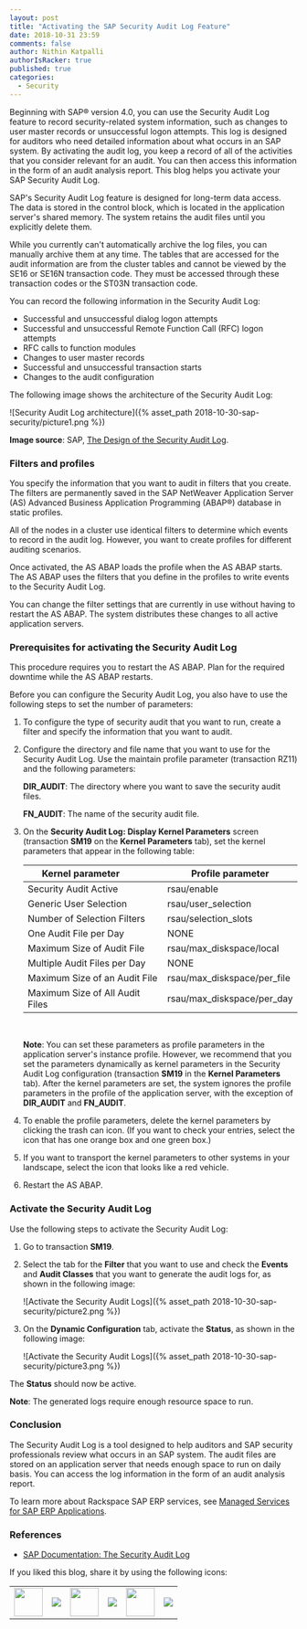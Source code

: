 ```yaml
---
layout: post
title: "Activating the SAP Security Audit Log Feature"
date: 2018-10-31 23:59
comments: false
author: Nithin Katpalli
authorIsRacker: true
published: true
categories:
  - Security
---
```


Beginning with SAP&reg; version 4.0, you can use the Security Audit Log
feature to record security-related system information, such as changes to user
master records or unsuccessful logon attempts. This log is designed for
auditors who need detailed information about what occurs in an SAP system.
By activating the audit log, you keep a record of all of the activities that
you consider relevant for an audit. You can then access this information in
the form of an audit analysis report. This blog helps you activate your SAP
Security Audit Log.

<!-- more -->

SAP's Security Audit Log feature is designed for long-term data access. The
data is stored in the control block, which is located in the application
server's shared memory. The system retains the audit files until you
explicitly delete them.

While you currently can't automatically archive the log files, you can
manually archive them at any time. The tables that are accessed for the audit
information are from the cluster tables and cannot be viewed by
the SE16 or SE16N transaction code. They must be accessed through these
transaction codes or the ST03N transaction code.

You can record the following information in the Security Audit Log:

- Successful and unsuccessful dialog logon attempts
- Successful and unsuccessful Remote Function Call (RFC) logon attempts
- RFC calls to function modules
- Changes to user master records
- Successful and unsuccessful transaction starts
- Changes to the audit configuration

The following image shows the architecture of the Security Audit Log:

![Security Audit Log
architecture]({% asset_path 2018-10-30-sap-security/picture1.png %})

**Image source**: SAP, [The Design of the Security Audit
Log](https://help.sap.com/saphelp_nwmobile711/helpdata/en/4d/41bf80aa601c86e10000000a42189b/frameset.htm).

### Filters and profiles

You specify the information that you want to audit in filters that you create.
The filters are permanently saved in the SAP NetWeaver Application Server (AS)
Advanced Business Application Programming (ABAP®) database in static profiles.

All of the nodes in a cluster use identical filters to determine which events
to record in the audit log. However, you want to create profiles for
different auditing scenarios.

Once activated, the AS ABAP loads the profile when the AS ABAP starts. The AS
ABAP uses the filters that you define in the profiles to write events to the
Security Audit Log.

You can change the filter settings that are currently in use without having to
restart the AS ABAP. The system distributes these changes to all active
application servers.

### Prerequisites for activating the Security Audit Log

This procedure requires you to restart the AS ABAP. Plan for the
required downtime while the AS ABAP restarts.

Before you can configure the Security Audit Log, you also have to use the
following steps to set the number of parameters:

1. To configure the type of security audit that you want to run, create a
   filter and specify the information that you want to audit.

2. Configure the directory and file name that you want to use for the Security
   Audit Log. Use the maintain profile parameter (transaction RZ11) and the
   following parameters:

    **DIR\_AUDIT**: The directory where you want to save the security
    audit files.

    **FN\_AUDIT**: The name of the security audit file.

3. On the **Security Audit Log: Display Kernel Parameters** screen (transaction
   **SM19** on the **Kernel Parameters** tab), set the kernel parameters
   that appear in the following table:

    | **Kernel parameter** &nbsp; &nbsp;  &nbsp;  &nbsp;  &nbsp;                     | **Profile parameter** |
    |---------------------------------     |-----------------------------|
    | Security Audit Active | rsau/enable |
    | Generic User Selection | rsau/user\_selection |
    | Number of Selection Filters | rsau/selection\_slots |
    | One Audit File per Day | NONE |
    | Maximum Size of Audit File | rsau/max\_diskspace/local |
    | Multiple Audit Files per Day | NONE |
    | Maximum Size of an Audit File | rsau/max\_diskspace/per\_file |
    | Maximum Size of All Audit Files &nbsp; &nbsp;  &nbsp; | rsau/max\_diskspace/per\_day |
    <br />

    **Note**: You can set these parameters as profile parameters in the
    application server's instance profile. However, we recommend that you set
    the parameters dynamically as kernel parameters in the Security Audit Log
    configuration (transaction **SM19** in the **Kernel Parameters** tab).
    After the kernel parameters are set, the system ignores the profile
    parameters in the profile of the application server, with the exception of
    **DIR_AUDIT** and **FN_AUDIT**.

4. To enable the profile parameters, delete the kernel parameters by clicking
   the trash can icon. (If you want to check your entries, select the icon
   that has one orange box and one green box.)

5. If you want to transport the kernel parameters to other systems in your
   landscape, select the icon that looks like a red vehicle.

6.	Restart the AS ABAP.

### Activate the Security Audit Log

Use the following steps to activate the Security Audit Log:

1. Go to transaction **SM19**.

2. Select the tab for the **Filter** that you want to use and check the
   **Events** and **Audit Classes** that you want to generate the audit logs
   for, as shown in the following image:

    ![Activate the Security Audit
    Logs]({% asset_path 2018-10-30-sap-security/picture2.png %})

3. On the **Dynamic Configuration** tab, activate the **Status**, as shown in
   the following image:

    ![Activate the Security Audit
    Logs]({% asset_path 2018-10-30-sap-security/picture3.png %})

The **Status** should now be active.

**Note**: The generated logs require enough resource space to run.

### Conclusion

The Security Audit Log is a tool designed to help auditors and SAP security
professionals review what occurs in an SAP system. The audit files are stored
on an application server that needs enough space to run on daily basis. You
can access the log information in the form of an audit analysis report.

To learn more about Rackspace SAP ERP services, see [Managed Services for SAP
ERP Applications](https://www.rackspace.com/sap/erp).

### References

- [SAP Documentation: The Security Audit
  Log](https://help.sap.com/saphelp_nw70/helpdata/en/c7/69bcb7f36611d3a6510000e835363f/frameset.htm)

<table>
  <tr>If you liked this blog, share it by using the following icons:</tr>
  <tr>
   <td>
       <img src="{% asset_path line-tile.png %}" width=50 >
    </td>
    <td>
      <a href="https://twitter.com/home?status=https%3A//developer.rackspace.com/blog/applications-monitoring-creating-a-smoother-financial-close/">
        <img src="{% asset_path shareT.png %}">
      </a>
    </td>
    <td>
       <img src="{% asset_path line-tile.png %}" width=50 >
    </td>
    <td>
      <a href="https://www.facebook.com/sharer/sharer.php?u=https%3A//developer.rackspace.com/blog/applications-monitoring-creating-a-smoother-financial-close/">
        <img src="{% asset_path shareFB.png %}">
      </a>
    </td>
    <td>
       <img src="{% asset_path line-tile.png %}" width=50 >
    </td>
    <td>
      <a href="https://www.linkedin.com/shareArticle?mini=true&url=https%3A//developer.rackspace.com/blog/applications-monitoring-creating-a-smoother-financial-close&summary=&source=">
        <img src="{% asset_path shareL.png %}">
      </a>
    </td>
  </tr>
</table>


</br>
